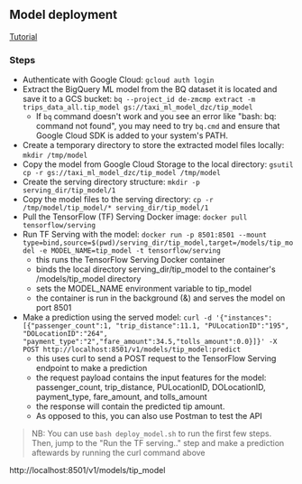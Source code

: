## Model deployment
[Tutorial](https://cloud.google.com/bigquery-ml/docs/export-model-tutorial)

### Steps
- Authenticate with Google Cloud: `gcloud auth login`
- Extract the BigQuery ML model from the BQ dataset it is located and save it to a GCS bucket: `bq --project_id de-zmcmp extract -m trips_data_all.tip_model gs://taxi_ml_model_dzc/tip_model`
  - If `bq` command doesn't work and you see an error like "bash: bq: command not found", you may need to try `bq.cmd` and ensure that Google Cloud SDK is added to your system's PATH.
- Create a temporary directory to store the extracted model files locally: `mkdir /tmp/model`
- Copy the model from Google Cloud Storage to the local directory: `gsutil cp -r gs://taxi_ml_model_dzc/tip_model /tmp/model`
- Create the serving directory structure: `mkdir -p serving_dir/tip_model/1`
- Copy the model files to the serving directory: `cp -r /tmp/model/tip_model/* serving_dir/tip_model/1`
- Pull the TensorFlow (TF) Serving Docker image: `docker pull tensorflow/serving`
- Run TF Serving with the model: `docker run -p 8501:8501 --mount type=bind,source=$(pwd)/serving_dir/tip_model,target=/models/tip_model -e MODEL_NAME=tip_model -t tensorflow/serving`
  - this runs the TensorFlow Serving Docker container
  - binds the local directory serving_dir/tip_model to the container's /models/tip_model directory
  - sets the MODEL_NAME environment variable to tip_model
  - the container is run in the background (&) and serves the model on port 8501
- Make a prediction using the served model: `curl -d '{"instances": [{"passenger_count":1, "trip_distance":11.1, "PULocationID":"195", "DOLocationID":"264", "payment_type":"2","fare_amount":34.5,"tolls_amount":0.0}]}' -X POST http://localhost:8501/v1/models/tip_model:predict`
  - this uses curl to send a POST request to the TensorFlow Serving endpoint to make a prediction
  - the request payload contains the input features for the model: passenger_count, trip_distance, PULocationID, DOLocationID, payment_type, fare_amount, and tolls_amount
  - the response will contain the predicted tip amount.
  - As opposed to this, you can also use Postman to test the API

>NB: You can use `bash deploy_model.sh` to run the first few steps. Then, jump to the "Run the TF serving.." step and make a prediction aftewards by running the curl command above

  http://localhost:8501/v1/models/tip_model